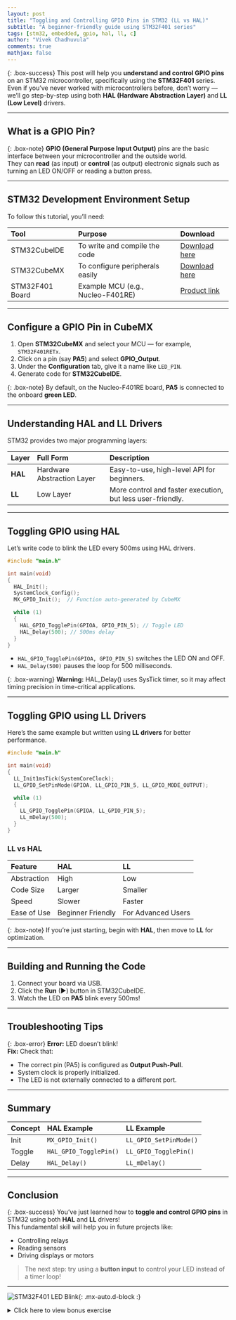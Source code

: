 ```yaml
---
layout: post
title: "Toggling and Controlling GPIO Pins in STM32 (LL vs HAL)"
subtitle: "A beginner-friendly guide using STM32F401 series"
tags: [stm32, embedded, gpio, hal, ll, c]
author: "Vivek Chadhuvula"
comments: true
mathjax: false
---
```


{: .box-success}
This post will help you **understand and control GPIO pins** on an STM32 microcontroller, specifically using the **STM32F401** series. Even if you’ve never worked with microcontrollers before, don’t worry — we’ll go step-by-step using both **HAL (Hardware Abstraction Layer)** and **LL (Low Level)** drivers.

---

##  What is a GPIO Pin?

{: .box-note}
**GPIO (General Purpose Input Output)** pins are the basic interface between your microcontroller and the outside world.  
They can **read** (as input) or **control** (as output) electronic signals such as turning an LED ON/OFF or reading a button press.

---

##  STM32 Development Environment Setup

To follow this tutorial, you’ll need:

| Tool | Purpose | Download |
| :---- | :---- | :---- |
| STM32CubeIDE | To write and compile the code | [Download here](https://www.st.com/en/development-tools/stm32cubeide.html) |
| STM32CubeMX | To configure peripherals easily | [Download here](https://www.st.com/en/development-tools/stm32cubemx.html) |
| STM32F401 Board | Example MCU (e.g., Nucleo-F401RE) | [Product link](https://www.st.com/en/evaluation-tools/nucleo-f401re.html) |

---

## Configure a GPIO Pin in CubeMX

1. Open **STM32CubeMX** and select your MCU — for example, `STM32F401RETx`.
2. Click on a pin (say **PA5**) and select **GPIO_Output**.
3. Under the **Configuration** tab, give it a name like `LED_PIN`.
4. Generate code for **STM32CubeIDE**.

{: .box-note}
By default, on the Nucleo-F401RE board, **PA5** is connected to the onboard **green LED**.

---

## Understanding HAL and LL Drivers

STM32 provides two major programming layers:

| Layer | Full Form | Description |
| :-- | :-- | :-- |
| **HAL** | Hardware Abstraction Layer | Easy-to-use, high-level API for beginners. |
| **LL** | Low Layer | More control and faster execution, but less user-friendly. |

---

##  Toggling GPIO using HAL

Let’s write code to blink the LED every 500ms using HAL drivers.

```c
#include "main.h"

int main(void)
{
  HAL_Init();
  SystemClock_Config();
  MX_GPIO_Init();  // Function auto-generated by CubeMX

  while (1)
  {
    HAL_GPIO_TogglePin(GPIOA, GPIO_PIN_5); // Toggle LED
    HAL_Delay(500); // 500ms delay
  }
}
```

<!-- ### What’s happening here? -->

- `HAL_GPIO_TogglePin(GPIOA, GPIO_PIN_5)` switches the LED ON and OFF.
- `HAL_Delay(500)` pauses the loop for 500 milliseconds.

{: .box-warning}
**Warning:** HAL_Delay() uses SysTick timer, so it may affect timing precision in time-critical applications.

---

##  Toggling GPIO using LL Drivers

Here’s the same example but written using **LL drivers** for better performance.

```c
#include "main.h"

int main(void)
{
  LL_Init1msTick(SystemCoreClock);
  LL_GPIO_SetPinMode(GPIOA, LL_GPIO_PIN_5, LL_GPIO_MODE_OUTPUT);

  while (1)
  {
    LL_GPIO_TogglePin(GPIOA, LL_GPIO_PIN_5);
    LL_mDelay(500);
  }
}
```

### LL vs HAL

| Feature | HAL | LL |
| :-- | :-- | :-- |
| Abstraction | High | Low |
| Code Size | Larger | Smaller |
| Speed | Slower | Faster |
| Ease of Use | Beginner Friendly | For Advanced Users |

{: .box-note}
If you’re just starting, begin with **HAL**, then move to **LL** for optimization.

---

##  Building and Running the Code

1. Connect your board via USB.
2. Click the **Run** (▶) button in STM32CubeIDE.
3. Watch the LED on **PA5** blink every 500ms!

---

##  Troubleshooting Tips

{: .box-error}
**Error:** LED doesn’t blink!  
**Fix:** Check that:
- The correct pin (PA5) is configured as **Output Push-Pull**.  
- System clock is properly initialized.  
- The LED is not externally connected to a different port.

---

##  Summary

| Concept | HAL Example | LL Example |
| :-- | :-- | :-- |
| Init | `MX_GPIO_Init()` | `LL_GPIO_SetPinMode()` |
| Toggle | `HAL_GPIO_TogglePin()` | `LL_GPIO_TogglePin()` |
| Delay | `HAL_Delay()` | `LL_mDelay()` |

---

##  Conclusion

{: .box-success}
You’ve just learned how to **toggle and control GPIO pins** in STM32 using both **HAL** and **LL** drivers!  
This fundamental skill will help you in future projects like:
- Controlling relays  
- Reading sensors  
- Driving displays or motors  

> The next step: try using a **button input** to control your LED instead of a timer loop!

---

![STM32F401 LED Blink](https://vivekchadhuvula01.github.io/Lets-build/assets/img/Pi7_GIF_CMP.gif){: .mx-auto.d-block :}

<details markdown="1">
<summary>Click here to view bonus exercise</summary>
Try making the LED blink faster each time you press a button. Hint: use `HAL_GPIO_ReadPin()` for input reading!
</details>
